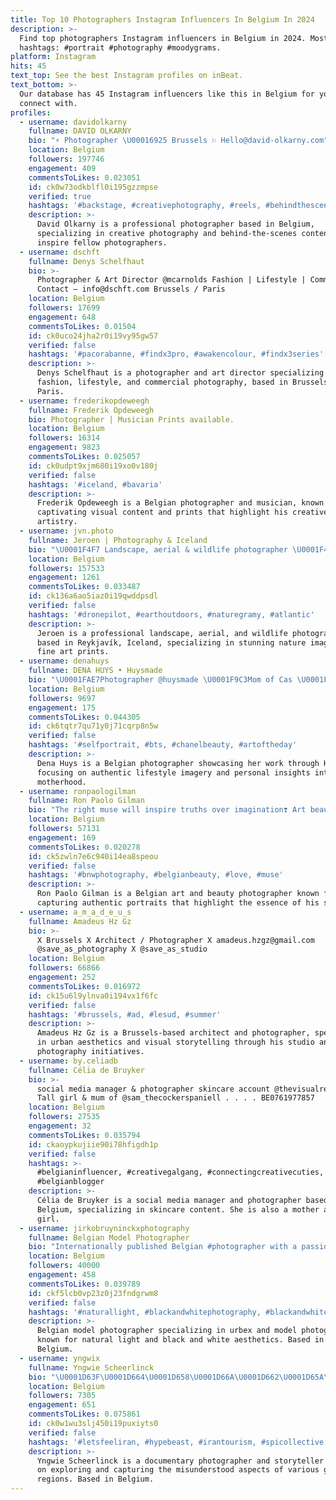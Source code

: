 ```yaml
---
title: Top 10 Photographers Instagram Influencers In Belgium In 2024
description: >-
  Find top photographers Instagram influencers in Belgium in 2024. Most popular
  hashtags: #portrait #photography #moodygrams.
platform: Instagram
hits: 45
text_top: See the best Instagram profiles on inBeat.
text_bottom: >-
  Our database has 45 Instagram influencers like this in Belgium for you to
  connect with.
profiles:
  - username: davidolkarny
    fullname: DAVID OLKARNY
    bio: "⚡︎ Photographer \U00016925 Brussels ⚐ Hello@david-olkarny.com"
    location: Belgium
    followers: 197746
    engagement: 409
    commentsToLikes: 0.023051
    id: ck0w73odkblfl0i195gzzmpse
    verified: true
    hashtags: '#backstage, #creativephotography, #reels, #behindthescenes'
    description: >-
      David Olkarny is a professional photographer based in Belgium,
      specializing in creative photography and behind-the-scenes content to
      inspire fellow photographers.
  - username: dschft
    fullname: Denys Schelfhaut
    bio: >-
      Photographer & Art Director @mcarnolds Fashion | Lifestyle | Commercial
      Contact — info@dschft.com Brussels / Paris
    location: Belgium
    followers: 17699
    engagement: 648
    commentsToLikes: 0.01504
    id: ck0uco24jha2r0i19vy95gw57
    verified: false
    hashtags: '#pacorabanne, #findx3pro, #awakencolour, #findx3series'
    description: >-
      Denys Schelfhaut is a photographer and art director specializing in
      fashion, lifestyle, and commercial photography, based in Brussels and
      Paris.
  - username: frederikopdeweegh
    fullname: Frederik Opdeweegh
    bio: Photographer | Musician Prints available.
    location: Belgium
    followers: 16314
    engagement: 9823
    commentsToLikes: 0.025057
    id: ck0udpt9xjm680i19xo0v180j
    verified: false
    hashtags: '#iceland, #bavaria'
    description: >-
      Frederik Opdeweegh is a Belgian photographer and musician, known for
      captivating visual content and prints that highlight his creative
      artistry.
  - username: jvn.photo
    fullname: Jeroen | Photography & Iceland
    bio: "\U0001F4F7 Landscape, aerial & wildlife photographer \U0001F4CD Reykjavík, Iceland \U0001F1EE\U0001F1F8 \U0001F392 @fstopgear ambassador ⬇ VOLCANO BOOK & FINE ART PRINTS ⬇"
    location: Belgium
    followers: 157533
    engagement: 1261
    commentsToLikes: 0.033487
    id: ck136a6ao5iaz0i19qwddpsdl
    verified: false
    hashtags: '#dronepilot, #earthoutdoors, #naturegramy, #atlantic'
    description: >-
      Jeroen is a professional landscape, aerial, and wildlife photographer
      based in Reykjavík, Iceland, specializing in stunning nature imagery and
      fine art prints.
  - username: denahuys
    fullname: DENA HUYS • Huysmade
    bio: "\U0001FAE7Photographer @huysmade \U0001F9C3Mom of Cas \U0001F326 Life as it is \U0001FAF6\U0001F3FC"
    location: Belgium
    followers: 9697
    engagement: 175
    commentsToLikes: 0.044305
    id: ck6tqtr7qu71y0j71cqrp8n5w
    verified: false
    hashtags: '#selfportrait, #bts, #chanelbeauty, #artoftheday'
    description: >-
      Dena Huys is a Belgian photographer showcasing her work through Huysmade,
      focusing on authentic lifestyle imagery and personal insights into
      motherhood.
  - username: ronpaologilman
    fullname: Ron Paolo Gilman
    bio: "The right muse will inspire truths over imagination❣️ Art beauty photographer Be respectful to the muses Canon Belgium Explorer \U0001F4F8"
    location: Belgium
    followers: 57131
    engagement: 169
    commentsToLikes: 0.020278
    id: ck5zwln7e6c940i14ea8speou
    verified: false
    hashtags: '#bnwphotography, #belgianbeauty, #love, #muse'
    description: >-
      Ron Paolo Gilman is a Belgian art and beauty photographer known for
      capturing authentic portraits that highlight the essence of his subjects.
  - username: a_m_a_d_e_u_s
    fullname: Amadeus Hz Gz
    bio: >-
      X Brussels X Architect / Photographer X amadeus.hzgz@gmail.com
      @save_as_photography X @save_as_studio
    location: Belgium
    followers: 66866
    engagement: 252
    commentsToLikes: 0.016972
    id: ck15u6l9ylnva0i194vx1f6fc
    verified: false
    hashtags: '#brussels, #ad, #lesud, #summer'
    description: >-
      Amadeus Hz Gz is a Brussels-based architect and photographer, specializing
      in urban aesthetics and visual storytelling through his studio and
      photography initiatives.
  - username: by.celiadb
    fullname: Célia de Bruyker
    bio: >-
      social media manager & photographer skincare account @thevisualregister
      Tall girl & mum of @sam_thecockerspaniell . . . . BE0761977857
    location: Belgium
    followers: 27535
    engagement: 32
    commentsToLikes: 0.035794
    id: ckaoypkujiie90i78hfigdh1p
    verified: false
    hashtags: >-
      #belgianinfluencer, #creativegalgang, #connectingcreativecuties,
      #belgianblogger
    description: >-
      Célia de Bruyker is a social media manager and photographer based in
      Belgium, specializing in skincare content. She is also a mother and a tall
      girl.
  - username: jirkobruyninckxphotography
    fullname: Belgian Model Photographer
    bio: "Internationally published Belgian #photographer with a passion for urbex and model #photography. \U0001F4F8 #vegan \U0001F331 #Aalst hometown DM for new collaboration"
    location: Belgium
    followers: 40000
    engagement: 458
    commentsToLikes: 0.039789
    id: ckf5lcb0vp23z0j23fndgrwm8
    verified: false
    hashtags: '#naturallight, #blackandwhitephotography, #blackandwhite, #boudoir'
    description: >-
      Belgian model photographer specializing in urbex and model photography,
      known for natural light and black and white aesthetics. Based in Aalst,
      Belgium.
  - username: yngwix
    fullname: Yngwie Scheerlinck
    bio: "\U0001D63F\U0001D664\U0001D658\U0001D66A\U0001D662\U0001D65A\U0001D663\U0001D669\U0001D656\U0001D667\U0001D66E \U0001D665\U0001D65D\U0001D664\U0001D669\U0001D664\U0001D65C\U0001D667\U0001D656\U0001D665\U0001D65D\U0001D66E \U0001D66C\U0001D65E\U0001D669\U0001D65D \U0001D656 \U0001D665\U0001D66A\U0001D667\U0001D665\U0001D664\U0001D668\U0001D65A ╳ Travelling to the misunderstood parts of our planet ╳ Photographer and storyteller ╳ Belgian \U0001F51C Pak\U0001F1F5\U0001F1F0 - Afg \U0001F1E6\U0001F1EB"
    location: Belgium
    followers: 7305
    engagement: 651
    commentsToLikes: 0.075861
    id: ck0w1wu3slj450i19puxiyts0
    verified: false
    hashtags: '#letsfeeliran, #hypebeast, #irantourism, #spicollective'
    description: >-
      Yngwie Scheerlinck is a documentary photographer and storyteller focused
      on exploring and capturing the misunderstood aspects of various global
      regions. Based in Belgium.
---
```


